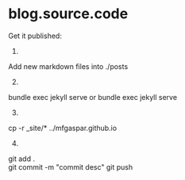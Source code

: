 # blog.source.code

Get it published:

1)
Add new markdown files into ./posts

2)
bundle exec jekyll serve
or
bundle exec jekyll serve

3)
cp -r _site/* ../mfgaspar.github.io 

4)
git add .  
git commit -m "commit desc"
git push